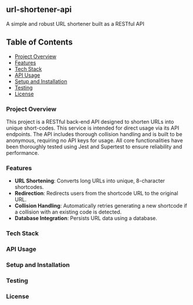 ## url-shortener-api

A simple and robust URL shortener built as a RESTful API

## Table of Contents
* [Project Overview](#project-overview)
* [Features](#features)
* [Tech Stack](#tech-stack)
* [API Usage](#api-usage)
* [Setup and Installation](#setup-and-installation)
* [Testing](#testing)
* [License](#license)

### Project Overview
This project is a RESTful back-end API designed to shorten URLs into unique short-codes. This service is intended for direct usage via its API endpoints. The API includes thorough collision handling and is built to be anonymous, requiring no API keys for usage. All core functionalities have been thoroughly tested using Jest and Supertest to ensure reliability and performance.

### Features
* __URL Shortening__: Converts long URLs into unique, 8-character shortcodes.
* __Redirection__: Redirects users from the shortcode URL to the original URL.
* __Collision Handling__: Automatically retries generating a new shortcode if a collision with an existing code is detected.
* __Database Integration__: Persists URL data using a database.

### Tech Stack
### API Usage
### Setup and Installation
### Testing
### License
